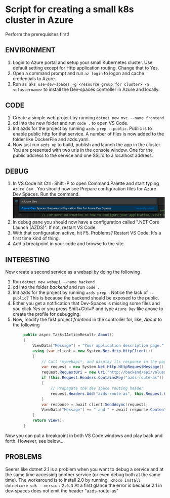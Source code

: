# Script for creating a small k8s cluster in Azure
Perform the prerequisites first!  

## ENVIRONMENT
1. Login to Azure portal and setup your small Kubernetes cluster. Use default setting except for Http application routing. Change that to Yes.  
2. Open a command prompt and run ``` az login ``` to logon and cache credentials to Azure.
3. Run ``` az aks use-dev-spaces -g <resource group for cluster> -n <clustername> ``` to install the Dev-spaces controller in Azure and locally.

## CODE
1. Create a simple web project by running ``` dotnet new mvc --name frontend ```
2. cd into the new folder and run ``` code . ``` to open VS Code.
3. Init azds for the project by running ``` azds prep --public ```. Public is to enable public http for that service. A number of files is now added to the folder like DockerFile and azds.yaml.
4. Now just run ``` azds up ``` to build, publish and launch the app in the cluster. You are presented with two urls in the console window. One for the public address to the service and one SSL'd to a localhost address.

## DEBUG
1. In VS Code hit Ctrl+Shift+P to open Command Palette and start typing ``` Azure Dev ``` . You should now see Prepare configuration files for Azure Dev Spaces. Run the command.
![images](images/commandpalette.png)
2. In debug pane you should now have a configuration called ".NET Core Launch (AZDS)". If not, restart VS Code.
3. With that configuration active, hit F5. Problems? Restart VS Code. It's a first time kind of thing.
4. Add a breakpoint in your code and browse to the site.

## INTERESTING
Now create a second service as a webapi by doing the following
1. Run ``` dotnet new webapi --name backend ```
2. cd into the folder _backend_ and run ``` code . ```
3. Init azds for the project by running ``` azds prep  ```. Notice the lack of ``` --public ```? This is because the backend should be exposed to the public.
4. Either you get a notification that Dev-Spaces is missing some files and you click _Yes_ or you press Shift+Ctrl+P and type ``` Azure Dev ``` like above to create the profile for debugging.
5. Now, modify the first project _frontend_ in the controller for, like, _About_ to the following
```cs
        public async Task<IActionResult> About()
        {
            ViewData["Message"] = "Your application description page.";
            using (var client = new System.Net.Http.HttpClient())
            {
                // Call *mywebapi*, and display its response in the page
                var request = new System.Net.Http.HttpRequestMessage();
                request.RequestUri = new Uri("http://backend/api/values/1");
                if (this.Request.Headers.ContainsKey("azds-route-as"))
                {
                    // Propagate the dev space routing header
                    request.Headers.Add("azds-route-as", this.Request.Headers["azds-route-as"] as IEnumerable<string>);
                }
                var response = await client.SendAsync(request);
                ViewData["Message"] += " and " + await response.Content.ReadAsStringAsync();
            }
            return View();
        }
 ```
 Now you can put a breakpoint in both VS Code windows and play back and forth. However, see below....
 
## PROBLEMS
Seems like dotnet 2.1 is a problem when you want to debug a service and at the same time accessing another service (or even debug both at the same time). The workaround is to install 2.0 by running ```  choco install dotnetcore-sdk --version 2.0.3 ```
At a first glance the error is because 2.1 in dev-spaces does not emit the header "azds-route-as"
